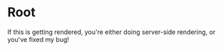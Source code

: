# Root

If this is getting rendered, you're either doing server-side rendering, or you've fixed my bug!

